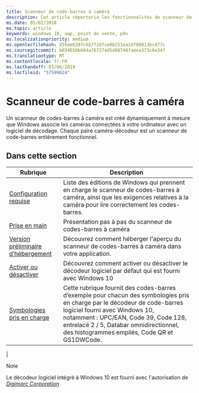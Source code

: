 ```yaml
---
title: Scanneur de code-barres à caméra
description: Cet article répertorie les fonctionnalités de scanneur de codes-barres à caméra disponibles pour les applications UWP et renvoie vers les articles de procédures décrivant leur utilisation.
ms.date: 05/02/2018
ms.topic: article
keywords: windows 10, uwp, point de vente, pdv
ms.localizationpriority: medium
ms.openlocfilehash: 859ae6397c6b7f2dfce08251ea2df0b013bcd77c
ms.sourcegitcommit: b034650b684a767274d5d88746faeea373c8e34f
ms.translationtype: MT
ms.contentlocale: fr-FR
ms.lasthandoff: 03/06/2019
ms.locfileid: "57599824"
---
```

# <a name="camera-barcode-scanner"></a>Scanneur de code-barres à caméra
Un scanneur de codes-barres à caméra est créé dynamiquement à mesure que Windows associe les caméras connectées à votre ordinateur avec un logiciel de décodage.  Chaque paire caméra-décodeur est un scanneur de code-barres entièrement fonctionnel.   

## <a name="in-this-section"></a>Dans cette section
|Rubrique |Description |
|------|------------|
| [Configuration requise](pos-camerabarcode-system-requirements.md)  | Liste des éditions de Windows qui prennent en charge le scanneur de codes-barres à caméra, ainsi que les exigences relatives à la caméra pour lire correctement les codes-barres. |
| [Prise en main](pos-camerabarcode-get-started.md)              | Présentation pas à pas du scanneur de codes-barres à caméra |
| [Version préliminaire d’hébergement](pos-camerabarcode-hosting-preview.md)          | Découvrez comment héberger l'aperçu du scanneur de codes-barres à caméra dans votre application. |
| [Activer ou désactiver](pos-camerabarcode-enable-disable.md)         | Découvrez comment activer ou désactiver le décodeur logiciel par défaut qui est fourni avec Windows 10 |
| [Symbologies pris en charge](pos-camerabarcode-symbologies.md) | Cette rubrique fournit des codes-barres d’exemple pour chacun des symbologies pris en charge par le décodeur de code-barres logiciel fourni avec Windows 10, notamment : UPC/EAN, Code 39, Code 128, entrelacé 2 / 5, Databar omnidirectionnel, des histogrammes empilés, Code QR et GS1DWCode. |
| 

> [!NOTE]
> Le décodeur logiciel intégré à Windows 10 est fourni avec l'autorisation de [*Digimarc Corporation*](https://www.digimarc.com/)
